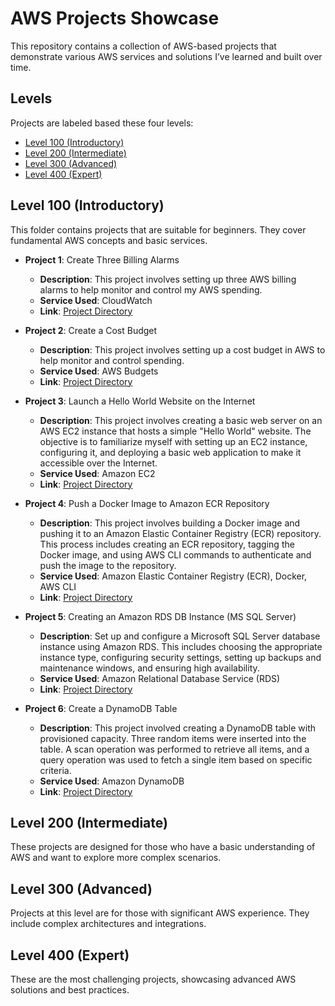 # AWS Projects Showcase

This repository contains a collection of AWS-based projects that demonstrate various AWS services and solutions I’ve learned and built over time.

## Levels
Projects are labeled based these four levels:

- [Level 100 (Introductory)](https://github.com/Dark-Cookie/AWS-Projects/blob/main/README.md#level-100-introductory)
- [Level 200 (Intermediate)](https://github.com/Dark-Cookie/AWS-Projects/blob/main/README.md#level-200-intermediate)
- [Level 300 (Advanced)](https://github.com/Dark-Cookie/AWS-Projects/blob/main/README.md#level-300-advanced)
- [Level 400 (Expert)](https://github.com/Dark-Cookie/AWS-Projects/blob/main/README.md#level-400-expert)

## Level 100 (Introductory)

This folder contains projects that are suitable for beginners. They cover fundamental AWS concepts and basic services.

- **Project 1**: Create Three Billing Alarms
  - **Description**: This project involves setting up three AWS billing alarms to help monitor and control my AWS spending.
  - **Service Used**: CloudWatch
  - **Link**: [Project Directory](https://github.com/Dark-Cookie/AWS-Projects/tree/main/Level%20100/1.%20Create%20Three%20Billing%20Alarms)

- **Project 2**: Create a Cost Budget
  - **Description**: This project involves setting up a cost budget in AWS to help monitor and control spending.
  - **Service Used**: AWS Budgets
  - **Link**: [Project Directory](https://github.com/Dark-Cookie/AWS-Projects/tree/main/Level%20100/2.%20Create%20a%20Cost%20Budget)

- **Project 3**: Launch a Hello World Website on the Internet
  - **Description**: This project involves creating a basic web server on an AWS EC2 instance that hosts a simple "Hello World" website. The objective is to familiarize myself with setting up an EC2 instance, configuring it, and deploying a basic web application to make it accessible over the Internet.
  - **Service Used**: Amazon EC2
  - **Link**: [Project Directory](https://github.com/Dark-Cookie/AWS-Projects/tree/main/Level%20100/3.%20Launch%20a%20Hello%20World%20Website%20on%20the%20Internet)

- **Project 4**:  Push a Docker Image to Amazon ECR Repository
  - **Description**: This project involves building a Docker image and pushing it to an Amazon Elastic Container Registry (ECR) repository. This process includes creating an ECR repository, tagging the Docker image, and using AWS CLI commands to authenticate and push the image to the repository.
  - **Service Used**: Amazon Elastic Container Registry (ECR), Docker, AWS CLI
  - **Link**: [Project Directory](https://github.com/Dark-Cookie/AWS-Projects/tree/main/Level%20100/4.%20Push%20a%20Docker%20Image%20to%20Amazon%20ECR%20Repository)

- **Project 5**:  Creating an Amazon RDS DB Instance (MS SQL Server)
  - **Description**: Set up and configure a Microsoft SQL Server database instance using Amazon RDS. This includes choosing the appropriate instance type, configuring security settings, setting up backups and maintenance windows, and ensuring high availability.
  - **Service Used**: Amazon Relational Database Service (RDS)
  - **Link**: [Project Directory](https://github.com/Dark-Cookie/AWS-Projects/tree/main/Level%20100/5.%20Creating%20an%20Amazon%20RDS%20DB%20Instance%20(MS%20SQL%20Server))

- **Project 6**:  Create a DynamoDB Table
  - **Description**: This project involved creating a DynamoDB table with provisioned capacity. Three random items were inserted into the table. A scan operation was performed to retrieve all items, and a query operation was used to fetch a single item based on specific criteria.
  - **Service Used**: Amazon DynamoDB
  - **Link**: [Project Directory](https://github.com/Dark-Cookie/AWS-Projects/tree/main/Level%20100/6.%20Create%20a%20DynamoDB%20Table)

## Level 200 (Intermediate)

These projects are designed for those who have a basic understanding of AWS and want to explore more complex scenarios.

## Level 300 (Advanced)

Projects at this level are for those with significant AWS experience. They include complex architectures and integrations.

## Level 400 (Expert)

These are the most challenging projects, showcasing advanced AWS solutions and best practices.
